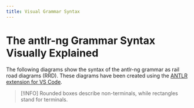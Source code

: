 ```yaml
---
title: Visual Grammar Syntax
---
```


<script setup>
import GrammarSyntax from './.vitepress/theme/components/GrammarSyntax.vue'
</script>

# The <span className="antlrng">antlr-ng</span> Grammar Syntax Visually Explained

The following diagrams show the syntax of the <span className="antlrng">antlr-ng</span> grammar as rail road diagrams (RRD). These diagrams have been created using the <a target="blank"
    href="https://marketplace.visualstudio.com/items?itemName=mike-lischke.vscode-antlr4">ANTLR extension for VS
    Code</a>.

> [!INFO]
Rounded boxes describe non-terminals, while rectangles stand for terminals.


<GrammarSyntax />
